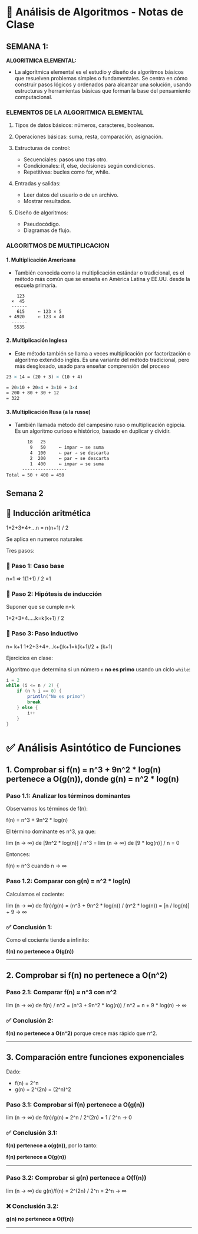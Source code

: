 
# 📘 Análisis de Algoritmos - Notas de Clase
## SEMANA 1:
**ALGORITMICA ELEMENTAL:**
* La algorítmica elemental es el estudio y diseño de algoritmos básicos que resuelven problemas simples o fundamentales. Se centra en cómo construir pasos lógicos y ordenados para alcanzar una solución, usando estructuras y herramientas básicas que forman la base del pensamiento computacional.

### **ELEMENTOS DE LA ALGORITMICA ELEMENTAL**
   1. Tipos de datos básicos: números, caracteres, booleanos.
   2. Operaciones básicas: suma, resta, comparación, asignación.

   3. Estructuras de control:
      * Secuenciales: pasos uno tras otro.
      * Condicionales: if, else, decisiones según condiciones.
      * Repetitivas: bucles como for, while.

   4. Entradas y salidas:
      * Leer datos del usuario o de un archivo.
      * Mostrar resultados.

   5. Diseño de algoritmos:
      * Pseudocódigo.
      * Diagramas de flujo.

### **ALGORITMOS DE MULTIPLICACION**
#### 1. Multiplicación Americana
   * También conocida como la multiplicación estándar o tradicional, es el método más común que se enseña en América Latina y EE.UU. desde la escuela primaria.

```MathJax
    123
  ×  45
  ------
    615     ← 123 × 5
 + 4920     ← 123 × 40
  ------
   5535
```
#### 2. Multiplicación Inglesa
   * Este método también se llama a veces multiplicación por factorización o algoritmo extendido inglés. Es una variante del método tradicional, pero más desglosado, usado para enseñar comprensión del proceso

```LaTex
23 × 14 = (20 + 3) × (10 + 4)

= 20×10 + 20×4 + 3×10 + 3×4
= 200 + 80 + 30 + 12
= 322
```
#### 3. Multiplicación Rusa (a la russe)
   * También llamada método del campesino ruso o multiplicación egipcia. Es un algoritmo curioso e histórico, basado en duplicar y dividir.

```LaTex
        18   25
         9   50     ← impar → se suma
         4  100     ← par → se descarta
         2  200     ← par → se descarta
         1  400     ← impar → se suma
      -----------------
Total = 50 + 400 = 450
```
## Semana 2

## 🧮 Inducción aritmética


1+2+3+4+...n = n(n+1) / 2

Se aplica en numeros naturales

Tres pasos:

### 🔹 Paso 1: Caso base

n=1   =>  1(1+1) / 2 =1

### 🔹 Paso 2: Hipótesis de inducción

Suponer que se cumple n=k

1+2+3+4.....k=k(k+1) / 2

### 🔹 Paso 3: Paso inductivo

n= k+1
1+2+3+4+...k+()k+1=k(k+1)/2 + (k+1)

Ejercicios en clase:

Algoritmo que determina si un número `n` **no es primo** usando un ciclo `while`:

```java
i = 2
while (i <= n / 2) {
    if (n % i == 0) {
        println("No es primo")
        break
    } else {
        i++
    }
}
```
# ✅ Análisis Asintótico de Funciones

## 1. Comprobar si f(n) = n^3 + 9n^2 * log(n) pertenece a O(g(n)), donde g(n) = n^2 * log(n)

### Paso 1.1: Analizar los términos dominantes

Observamos los términos de f(n):

f(n) = n^3 + 9n^2 * log(n)

El término dominante es n^3, ya que:

lim (n → ∞) de [9n^2 * log(n)] / n^3 = lim (n → ∞) de [9 * log(n)] / n = 0

Entonces:

f(n) ≈ n^3 cuando n → ∞

### Paso 1.2: Comparar con g(n) = n^2 * log(n)

Calculamos el cociente:

lim (n → ∞) de f(n)/g(n) = (n^3 + 9n^2 * log(n)) / (n^2 * log(n))
= [n / log(n)] + 9 → ∞

### ✅ Conclusión 1:

Como el cociente tiende a infinito:

**f(n) no pertenece a O(g(n))**

---

## 2. Comprobar si f(n) no pertenece a O(n^2)

### Paso 2.1: Comparar f(n) ≈ n^3 con n^2

lim (n → ∞) de f(n) / n^2 = (n^3 + 9n^2 * log(n)) / n^2 = n + 9 * log(n) → ∞

### ✅ Conclusión 2:

**f(n) no pertenece a O(n^2)** porque crece más rápido que n^2.

---

## 3. Comparación entre funciones exponenciales

Dado:

- f(n) = 2^n  
- g(n) = 2^(2n) = (2^n)^2

### Paso 3.1: Comprobar si f(n) pertenece a O(g(n))

lim (n → ∞) de f(n)/g(n) = 2^n / 2^(2n) = 1 / 2^n → 0

### ✅ Conclusión 3.1:

**f(n) pertenece a o(g(n))**, por lo tanto:

**f(n) pertenece a O(g(n))**

---

### Paso 3.2: Comprobar si g(n) pertenece a O(f(n))

lim (n → ∞) de g(n)/f(n) = 2^(2n) / 2^n = 2^n → ∞

### ❌ Conclusión 3.2:

**g(n) no pertenece a O(f(n))**

---


